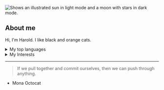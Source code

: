 <picture>
  <source media="(prefers-color-scheme: dark)" srcset="https://user-images.githubusercontent.com/25423296/163456776-7f95b81a-f1ed-45f7-b7ab-8fa810d529fa.png">
  <source media="(prefers-color-scheme: light)" srcset="https://user-images.githubusercontent.com/25423296/163456779-a8556205-d0a5-45e2-ac17-42d089e3c3f8.png">
  <img alt="Shows an illustrated sun in light mode and a moon with stars in dark mode." src="https://user-images.githubusercontent.com/25423296/163456779-a8556205-d0a5-45e2-ac17-42d089e3c3f8.png">
</picture>

## About me

<!-- TO DO: Add more details later -->

Hi, I'm Harold. I like black and orange cats.

<details>
<summary>My top languages</summary>

| Rank | Languages |
|-----:|-----------|
|     1| C         |
|     2| Python    |
|     3| C++       |
</details>

<details>
  <summary>My Interests</summary>

  | Rank | Hobbies |
  |-----:|---------|
  |     1| Math    |
  |     2| Research|
  |     3| Sports  |
</details>

---
> If we pull together and commit ourselves, then we can push through anything.
- Mona Octocat
